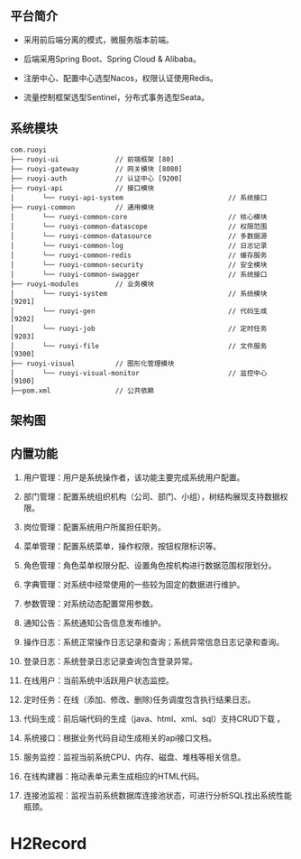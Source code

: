 ## 平台简介


* 采用前后端分离的模式，微服务版本前端。

* 后端采用Spring Boot、Spring Cloud & Alibaba。

* 注册中心、配置中心选型Nacos，权限认证使用Redis。

* 流量控制框架选型Sentinel，分布式事务选型Seata。


## 系统模块

    com.ruoyi     
    ├── ruoyi-ui              // 前端框架 [80]
    ├── ruoyi-gateway         // 网关模块 [8080]
    ├── ruoyi-auth            // 认证中心 [9200]
    ├── ruoyi-api             // 接口模块
    │       └── ruoyi-api-system                          // 系统接口
    ├── ruoyi-common          // 通用模块
    │       └── ruoyi-common-core                         // 核心模块
    │       └── ruoyi-common-datascope                    // 权限范围
    │       └── ruoyi-common-datasource                   // 多数据源
    │       └── ruoyi-common-log                          // 日志记录
    │       └── ruoyi-common-redis                        // 缓存服务
    │       └── ruoyi-common-security                     // 安全模块
    │       └── ruoyi-common-swagger                      // 系统接口
    ├── ruoyi-modules         // 业务模块
    │       └── ruoyi-system                              // 系统模块 [9201]
    │       └── ruoyi-gen                                 // 代码生成 [9202]
    │       └── ruoyi-job                                 // 定时任务 [9203]
    │       └── ruoyi-file                                // 文件服务 [9300]
    ├── ruoyi-visual          // 图形化管理模块
    │       └── ruoyi-visual-monitor                      // 监控中心 [9100]
    ├──pom.xml                // 公共依赖

## 架构图

## 内置功能

 1. 用户管理：用户是系统操作者，该功能主要完成系统用户配置。

 2. 部门管理：配置系统组织机构（公司、部门、小组），树结构展现支持数据权限。

 3. 岗位管理：配置系统用户所属担任职务。

 4. 菜单管理：配置系统菜单，操作权限，按钮权限标识等。

 5. 角色管理：角色菜单权限分配、设置角色按机构进行数据范围权限划分。

 6. 字典管理：对系统中经常使用的一些较为固定的数据进行维护。

 7. 参数管理：对系统动态配置常用参数。

 8. 通知公告：系统通知公告信息发布维护。

 9. 操作日志：系统正常操作日志记录和查询；系统异常信息日志记录和查询。

10. 登录日志：系统登录日志记录查询包含登录异常。

11. 在线用户：当前系统中活跃用户状态监控。

12. 定时任务：在线（添加、修改、删除)任务调度包含执行结果日志。

13. 代码生成：前后端代码的生成（java、html、xml、sql）支持CRUD下载 。

14. 系统接口：根据业务代码自动生成相关的api接口文档。

15. 服务监控：监视当前系统CPU、内存、磁盘、堆栈等相关信息。

16. 在线构建器：拖动表单元素生成相应的HTML代码。

17. 连接池监视：监视当前系统数据库连接池状态，可进行分析SQL找出系统性能瓶颈。

##
# H2Record
